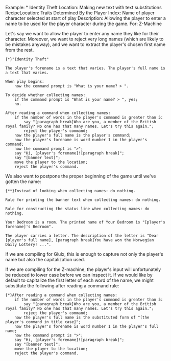 Example: * Identity Theft
Location: Making new text with text substitutions
RecipeLocation: Traits Determined By the Player
Index: Name of player character selected at start of play
Description: Allowing the player to enter a name to be used for the player character during the game.
For: Z-Machine

  
Let's say we want to allow the player to enter any name they like for their character. Moreover, we want to reject very long names (which are likely to be mistakes anyway), and we want to extract the player's chosen first name from the rest.

  

``` inform7
{*}"Identity Theft"

The player's forename is a text that varies. The player's full name is a text that varies.

When play begins:
	now the command prompt is "What is your name? > ".

To decide whether collecting names:
	if the command prompt is "What is your name? > ", yes;
	no.

After reading a command when collecting names:
	if the number of words in the player's command is greater than 5:
		say "[paragraph break]Who are you, a member of the British royal family? No one has that many names. Let's try this again.";
		reject the player's command;
	now the player's full name is the player's command;
	now the player's forename is word number 1 in the player's command;
	now the command prompt is ">";
	say "Hi, [player's forename]![paragraph break]";
	say "[banner text]";
	move the player to the location;
	reject the player's command.
```

  
We also want to postpone the proper beginning of the game until we've gotten the name:

  

``` inform7
{**}Instead of looking when collecting names: do nothing.

Rule for printing the banner text when collecting names: do nothing.

Rule for constructing the status line when collecting names: do nothing.

Your Bedroom is a room. The printed name of Your Bedroom is "[player's forename]'s Bedroom".

The player carries a letter. The description of the letter is "Dear [player's full name], [paragraph break]You have won the Norwegian Daily Lottery! ...".
```

  
If we are compiling for Glulx, this is enough to capture not only the player's name but also the capitalization used.

  
If we are compiling for the Z-machine, the player's input will unfortunately be reduced to lower case before we can inspect it. If we would like by default to capitalize the first letter of each word of the name, we might substitute the following after reading a command rule:

  

``` inform7
{*}After reading a command when collecting names:
	if the number of words in the player's command is greater than 5:
		say "[paragraph break]Who are you, a member of the British royal family? No one has that many names. Let's try this again.";
		reject the player's command;
	now the player's full name is the substituted form of "[the player's command in title case]";
	now the player's forename is word number 1 in the player's full name;
	now the command prompt is ">";
	say "Hi, [player's forename]![paragraph break]";
	say "[banner text]";
	move the player to the location;
	reject the player's command.
```


